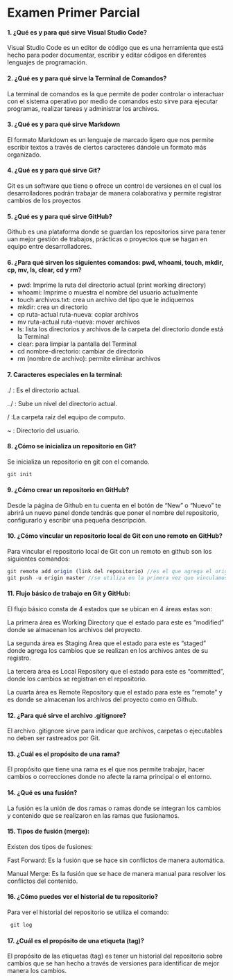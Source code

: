 # Examen Primer Parcial

#### 1. ¿Qué es y para qué sirve Visual Studio Code?

Visual Studio Code es un editor de código que es una herramienta que está hecho para poder documentar, escribir y editar códigos en diferentes lenguajes de programación.

#### 2. ¿Qué es y para qué sirve la Terminal de Comandos?

La terminal de comandos es la que permite de poder controlar o interactuar con el sistema operativo por medio de comandos esto sirve para ejecutar programas, realizar tareas y administrar los archivos. 

#### 3. ¿Qué es y para qué sirve Markdown

El formato Markdown es un lenguaje de marcado ligero que nos permite escribir textos a través de ciertos caracteres dándole un formato más organizado.

#### 4. ¿Qué es y para qué sirve Git?

Git es un software que tiene o ofrece un control de versiones en el cual los desarrolladores podrán trabajar de manera colaborativa y permite registrar cambios de los proyectos

#### 5. ¿Qué es y para qué sirve GitHub?

Github es una plataforma donde se guardan los repositorios sirve para tener uan mejor gestión de trabajos, prácticas o proyectos que se hagan en equipo entre desarrolladores.

#### 6. ¿Para qué sirven los siguientes comandos: pwd, whoami, touch, mkdir, cp, mv, ls, clear, cd y rm?

- pwd: Imprime la ruta del directorio actual (print working directory)
- whoami: Imprime o muestra el nombre del usuario actualmente
- touch archivos.txt: crea un archivo del tipo que le indiquemos
- mkdir: crea un directorio
- cp ruta-actual ruta-nueva: copiar archivos
- mv ruta-actual ruta-nueva: mover archivos
- ls: lista los directorios y archivos de la carpeta del directorio donde está la Terminal
- clear: para limpiar la pantalla del Terminal
- cd nombre-directorio: cambiar de directorio
- rm (nombre de archivo): permite eliminar archivos

#### 7. Caracteres especiales en la terminal:

./ :  Es el directorio actual.

../ : Sube un nivel del directorio actual.

/ :La carpeta raíz del equipo de computo.

~ : Directorio del usuario.

#### 8. ¿Cómo se inicializa un repositorio en Git?

Se inicializa un repositorio en git con el comando.

```js
git init
```

#### 9. ¿Cómo crear un repositorio en GitHub?

Desde la página de Github en tu cuenta en el botón de “New” o “Nuevo”  te abrirá un nuevo panel donde tendrás que poner el nombre del repositorio, configurarlo y escribir una pequeña descripción.

#### 10. ¿Cómo vincular un repositorio local de Git con uno remoto en GitHub?

Para vincular el repositorio local de Git con un remoto en github son los siguientes comandos: 

```js
git remote add origin (link del repositorio) //es el que agrega el origen remoto de tu repositorio de GitHub.
git push -u origin master //se utiliza en la primera vez que vinculamos el repositorio remoto con el local.
```

#### 11. Flujo básico de trabajo en Git y GitHub:

El flujo básico consta de 4 estados que se ubican en 4 áreas estas son: 

La primera área es Working Directory que el estado para este es “modified” donde se almacenan los archivos del proyecto.

La segunda área es Staging Area que el estado para este es “staged” donde agrega los cambios que se realizan en los archivos antes de su registro.

La tercera área es Local Repository que el estado para este es “committed”, donde los cambios se registran en el repositorio.

La cuarta área es Remote Repository que el estado para este es “remote” y es donde se almacenan los archivos del proyecto como en Github.



#### 12. ¿Para qué sirve el archivo .gitignore?

El archivo .gitignore sirve para indicar que archivos, carpetas o ejecutables no deben ser rastreados por Git.

#### 13. ¿Cuál es el propósito de una rama?

El propósito que tiene una rama es el que nos permite trabajar, hacer cambios o correcciones donde no afecte la rama principal o el entorno.

#### 14. ¿Qué es una fusión?

La fusión es la unión de dos ramas o ramas donde se integran los cambios y contenido que se realizaron en las ramas que fusionamos.

#### 15. Tipos de fusión (merge):

Existen dos tipos de fusiones: 

Fast Forward:  Es la fusión que se hace sin conflictos de manera automática.

Manual Merge: Es la fusión que se hace de manera manual para resolver los conflictos del contenido.

#### 16. ¿Cómo puedes ver el historial de tu repositorio?

Para ver el historial del repositorio se utiliza el comando:

```js
 git log
```

#### 17. ¿Cuál es el propósito de una etiqueta (tag)?

El propósito de las etiquetas (tag) es tener un historial del repositorio sobre cambios que se han hecho a través de versiones para identificar de mejor manera los cambios.

